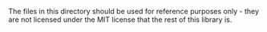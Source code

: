 The files in this directory should be used for reference purposes only - they are not licensed under the MIT license that the rest of this library is.
